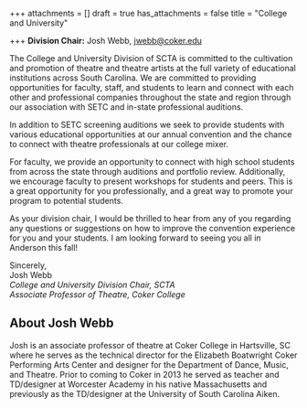 +++
attachments = []
draft = true
has_attachments = false
title = "College and University"

+++
**Division Chair:** Josh Webb, [jwebb@coker.edu](mailto:jwebb@coker.edu)

The College and University Division of SCTA is committed to the cultivation and promotion of theatre and theatre artists at the full variety of educational institutions across South Carolina. We are committed to providing opportunities for faculty, staff, and students to learn and connect with each other and professional companies throughout the state and region through our association with SETC and in-state professional auditions.

In addition to SETC screening auditions we seek to provide students with various educational opportunities at our annual convention and the chance to connect with theatre professionals at our college mixer.

For faculty, we provide an opportunity to connect with high school students from across the state through auditions and portfolio review. Additionally, we encourage faculty to present workshops for students and peers. This is a great opportunity for you professionally, and a great way to promote your program to potential students.

As your division chair, I would be thrilled to hear from any of you regarding any questions or suggestions on how to improve the convention experience for you and your students. I am looking forward to seeing you all in Anderson this fall!

Sincerely,  
 Josh Webb  
 _College and University Division Chair, SCTA_  
 _Associate Professor of Theatre, Coker College_

## About Josh Webb

Josh is an associate professor of theatre at Coker College in Hartsville, SC where he serves as the technical director for the Elizabeth Boatwright Coker Performing Arts Center and designer for the Department of Dance, Music, and Theatre. Prior to coming to Coker in 2013 he served as teacher and TD/designer at Worcester Academy in his native Massachusetts and previously as the TD/designer at the University of South Carolina Aiken.